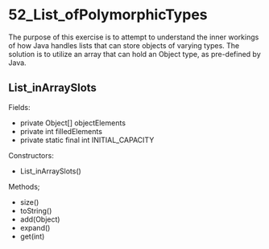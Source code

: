 # 52_List_ofPolymorphicTypes

The purpose of this exercise is to attempt to understand the inner workings of how Java handles lists that can store objects of varying types. The
solution is to utilize an array that can hold an Object type, as pre-defined by Java.

## List_inArraySlots
Fields:
- private Object[] objectElements
- private int filledElements
- private static final int INITIAL_CAPACITY

Constructors:
- List_inArraySlots()

Methods;
- size()
- toString()
- add(Object)
- expand()
- get(int)
